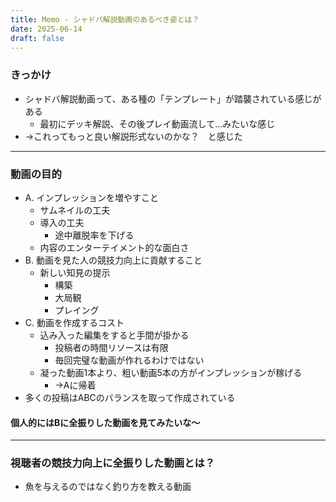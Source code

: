 ```yaml
---
title: Memo - シャドバ解説動画のあるべき姿とは？
date: 2025-06-14
draft: false
---
```

### きっかけ
- シャドバ解説動画って、ある種の「テンプレート」が踏襲されている感じがある
	- 最初にデッキ解説、その後プレイ動画流して…みたいな感じ
- →これってもっと良い解説形式ないのかな？　と感じた
---
### 動画の目的
- A. インプレッションを増やすこと
	- サムネイルの工夫
	- 導入の工夫
		- 途中離脱率を下げる
	- 内容のエンターテイメント的な面白さ
- B. 動画を見た人の競技力向上に貢献すること
	- 新しい知見の提示
		- 構築
		- 大局観
		- プレイング
- C. 動画を作成するコスト
	- 込み入った編集をすると手間が掛かる
		- 投稿者の時間リソースは有限
		- 毎回完璧な動画が作れるわけではない
	- 凝った動画1本より、粗い動画5本の方がインプレッションが稼げる
		- →Aに帰着
- 多くの投稿はABCのバランスを取って作成されている
#### 個人的にはBに全振りした動画を見てみたいな〜
---
### 視聴者の競技力向上に全振りした動画とは？
- 魚を与えるのではなく釣り方を教える動画